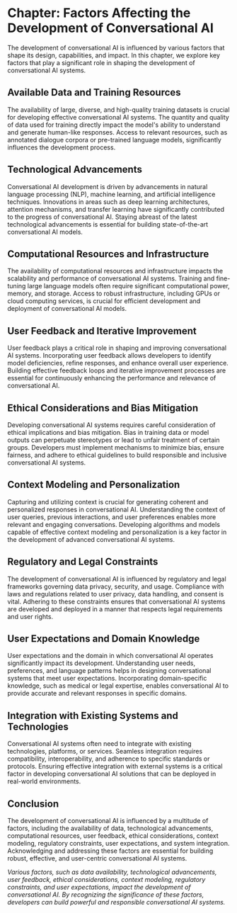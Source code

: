 Chapter: Factors Affecting the Development of Conversational AI
===============================================================

The development of conversational AI is influenced by various factors that shape its design, capabilities, and impact. In this chapter, we explore key factors that play a significant role in shaping the development of conversational AI systems.

Available Data and Training Resources
-------------------------------------

The availability of large, diverse, and high-quality training datasets is crucial for developing effective conversational AI systems. The quantity and quality of data used for training directly impact the model's ability to understand and generate human-like responses. Access to relevant resources, such as annotated dialogue corpora or pre-trained language models, significantly influences the development process.

Technological Advancements
--------------------------

Conversational AI development is driven by advancements in natural language processing (NLP), machine learning, and artificial intelligence techniques. Innovations in areas such as deep learning architectures, attention mechanisms, and transfer learning have significantly contributed to the progress of conversational AI. Staying abreast of the latest technological advancements is essential for building state-of-the-art conversational AI models.

Computational Resources and Infrastructure
------------------------------------------

The availability of computational resources and infrastructure impacts the scalability and performance of conversational AI systems. Training and fine-tuning large language models often require significant computational power, memory, and storage. Access to robust infrastructure, including GPUs or cloud computing services, is crucial for efficient development and deployment of conversational AI models.

User Feedback and Iterative Improvement
---------------------------------------

User feedback plays a critical role in shaping and improving conversational AI systems. Incorporating user feedback allows developers to identify model deficiencies, refine responses, and enhance overall user experience. Building effective feedback loops and iterative improvement processes are essential for continuously enhancing the performance and relevance of conversational AI.

Ethical Considerations and Bias Mitigation
------------------------------------------

Developing conversational AI systems requires careful consideration of ethical implications and bias mitigation. Bias in training data or model outputs can perpetuate stereotypes or lead to unfair treatment of certain groups. Developers must implement mechanisms to minimize bias, ensure fairness, and adhere to ethical guidelines to build responsible and inclusive conversational AI systems.

Context Modeling and Personalization
------------------------------------

Capturing and utilizing context is crucial for generating coherent and personalized responses in conversational AI. Understanding the context of user queries, previous interactions, and user preferences enables more relevant and engaging conversations. Developing algorithms and models capable of effective context modeling and personalization is a key factor in the development of advanced conversational AI systems.

Regulatory and Legal Constraints
--------------------------------

The development of conversational AI is influenced by regulatory and legal frameworks governing data privacy, security, and usage. Compliance with laws and regulations related to user privacy, data handling, and consent is vital. Adhering to these constraints ensures that conversational AI systems are developed and deployed in a manner that respects legal requirements and user rights.

User Expectations and Domain Knowledge
--------------------------------------

User expectations and the domain in which conversational AI operates significantly impact its development. Understanding user needs, preferences, and language patterns helps in designing conversational systems that meet user expectations. Incorporating domain-specific knowledge, such as medical or legal expertise, enables conversational AI to provide accurate and relevant responses in specific domains.

Integration with Existing Systems and Technologies
--------------------------------------------------

Conversational AI systems often need to integrate with existing technologies, platforms, or services. Seamless integration requires compatibility, interoperability, and adherence to specific standards or protocols. Ensuring effective integration with external systems is a critical factor in developing conversational AI solutions that can be deployed in real-world environments.

Conclusion
----------

The development of conversational AI is influenced by a multitude of factors, including the availability of data, technological advancements, computational resources, user feedback, ethical considerations, context modeling, regulatory constraints, user expectations, and system integration. Acknowledging and addressing these factors are essential for building robust, effective, and user-centric conversational AI systems.

*Various factors, such as data availability, technological advancements, user feedback, ethical considerations, context modeling, regulatory constraints, and user expectations, impact the development of conversational AI. By recognizing the significance of these factors, developers can build powerful and responsible conversational AI systems.*
